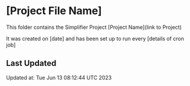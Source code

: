 # [Project File Name]
This folder contains the Simplifier Project [Project Name](link to Project)

It was created on [date] and has been set up to run every [details of cron job]

## Last Updated

Updated at: Tue Jun 13 08:12:44 UTC 2023
